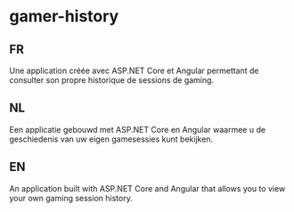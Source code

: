 # gamer-history
## FR
Une application créée avec ASP.NET Core et Angular permettant de consulter son propre historique de sessions de gaming.

## NL
Een applicatie gebouwd met ASP.NET Core en Angular waarmee u de geschiedenis van uw eigen gamesessies kunt bekijken.

## EN
An application built with ASP.NET Core and Angular that allows you to view your own gaming session history.
